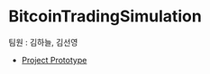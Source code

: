 # BitcoinTradingSimulation
팀원 : 김하늘, 김선영

- [Project Prototype](https://github.com/kimhaneu1/bitcoin_trading_simulation/wiki/Project-Prototype)
